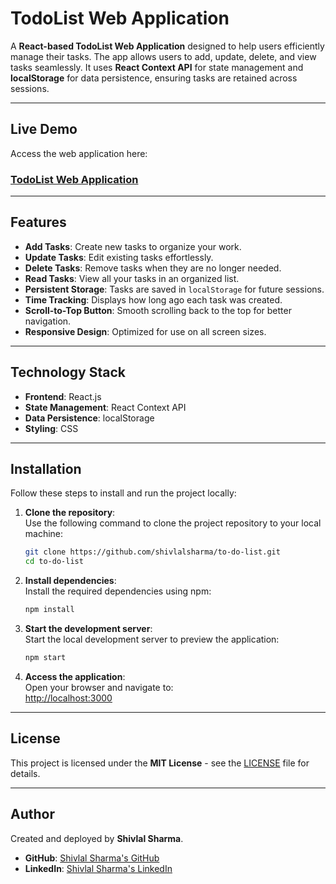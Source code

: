 # TodoList Web Application

A **React-based TodoList Web Application** designed to help users efficiently manage their tasks. The app allows users to add, update, delete, and view tasks seamlessly. It uses **React Context API** for state management and **localStorage** for data persistence, ensuring tasks are retained across sessions.  

---

## Live Demo

Access the web application here:  
### [TodoList Web Application](https://todolist03.netlify.app)

---

## Features

- **Add Tasks**: Create new tasks to organize your work.
- **Update Tasks**: Edit existing tasks effortlessly.
- **Delete Tasks**: Remove tasks when they are no longer needed.
- **Read Tasks**: View all your tasks in an organized list.
- **Persistent Storage**: Tasks are saved in `localStorage` for future sessions.
- **Time Tracking**: Displays how long ago each task was created.
- **Scroll-to-Top Button**: Smooth scrolling back to the top for better navigation.
- **Responsive Design**: Optimized for use on all screen sizes.

---

## Technology Stack

- **Frontend**: React.js
- **State Management**: React Context API
- **Data Persistence**: localStorage
- **Styling**: CSS

---

## Installation

Follow these steps to install and run the project locally:

1. **Clone the repository**:  
    Use the following command to clone the project repository to your local machine:  
    ```bash
    git clone https://github.com/shivlalsharma/to-do-list.git
    cd to-do-list
    ```

2. **Install dependencies**:  
    Install the required dependencies using npm:  
    ```bash
    npm install
    ```

3. **Start the development server**:  
    Start the local development server to preview the application:  
    ```bash
    npm start
    ```

4. **Access the application**:  
    Open your browser and navigate to:  
    [http://localhost:3000](http://localhost:3000)

---

## License

This project is licensed under the **MIT License** - see the [LICENSE](LICENSE) file for details.

---

## Author

Created and deployed by **Shivlal Sharma**.  
- **GitHub**: [Shivlal Sharma's GitHub](https://github.com/shivlalsharma)
- **LinkedIn**: [Shivlal Sharma's LinkedIn](https://www.linkedin.com/in/shivlal-sharma-56ba5a284/)